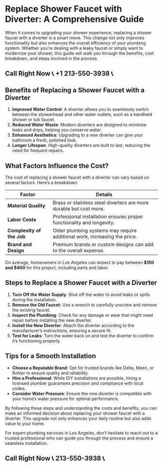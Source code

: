 # Replace Shower Faucet with Diverter: A Comprehensive Guide  

When it comes to upgrading your shower experience, replacing a shower faucet with a diverter is a smart move. This change not only improves functionality but also enhances the overall efficiency of your plumbing system. Whether you’re dealing with a leaky faucet or simply want to modernize your shower, this guide will walk you through the benefits, cost breakdown, and steps involved in the process.  

## Call Right Now 📞 +1 213-550-3938 📞

## Benefits of Replacing a Shower Faucet with a Diverter  

1. **Improved Water Control**: A diverter allows you to seamlessly switch between the showerhead and other water outlets, such as a handheld shower or tub faucet.  
2. **Reduced Water Waste**: Modern diverters are designed to minimize leaks and drips, helping you conserve water.  
3. **Enhanced Aesthetics**: Upgrading to a new diverter can give your bathroom a fresh, polished look.  
4. **Longer Lifespan**: High-quality diverters are built to last, reducing the need for frequent repairs.  

## What Factors Influence the Cost?  

The cost of replacing a shower faucet with a diverter can vary based on several factors. Here’s a breakdown:  

| **Factor**                | **Details**                                                                 |  
|----------------------------|-----------------------------------------------------------------------------|  
| **Material Quality**       | Brass or stainless steel diverters are more durable but cost more.         |  
| **Labor Costs**            | Professional installation ensures proper functionality and longevity.     |  
| **Complexity of the Job**  | Older plumbing systems may require additional work, increasing the price.  |  
| **Brand and Design**       | Premium brands or custom designs can add to the overall expense.           |  

On average, homeowners in Los Angeles can expect to pay between **$150 and $400** for this project, including parts and labor.  

## Steps to Replace a Shower Faucet with a Diverter  

1. **Turn Off the Water Supply**: Shut off the water to avoid leaks or spills during the installation.  
2. **Remove the Old Faucet**: Use a wrench to carefully unscrew and remove the existing faucet.  
3. **Inspect the Plumbing**: Check for any damage or wear that might need repair before installing the new diverter.  
4. **Install the New Diverter**: Attach the diverter according to the manufacturer’s instructions, ensuring a secure fit.  
5. **Test for Leaks**: Turn the water back on and test the diverter to confirm it’s functioning properly.  

## Tips for a Smooth Installation  

- **Choose a Reputable Brand**: Opt for trusted brands like Delta, Moen, or Kohler to ensure quality and reliability.  
- **Hire a Professional**: While DIY installations are possible, hiring a licensed plumber guarantees precision and compliance with local codes.  
- **Consider Water Pressure**: Ensure the new diverter is compatible with your home’s water pressure for optimal performance.  

By following these steps and understanding the costs and benefits, you can make an informed decision about replacing your shower faucet with a diverter. This upgrade not only enhances your daily routine but also adds value to your home.  

For expert plumbing services in Los Angeles, don’t hesitate to reach out to a trusted professional who can guide you through the process and ensure a seamless installation.
## Call Right Now 📞 213-550-3938 📞